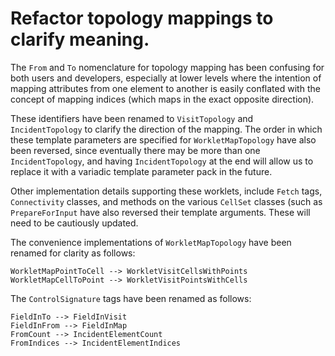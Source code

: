 # Refactor topology mappings to clarify meaning.

The `From` and `To` nomenclature for topology mapping has been confusing for
both users and developers, especially at lower levels where the intention of
mapping attributes from one element to another is easily conflated with the
concept of mapping indices (which maps in the exact opposite direction).

These identifiers have been renamed to `VisitTopology` and `IncidentTopology`
to clarify the direction of the mapping. The order in which these template
parameters are specified for `WorkletMapTopology` have also been reversed,
since eventually there may be more than one `IncidentTopology`, and having
`IncidentTopology` at the end will allow us to replace it with a variadic
template parameter pack in the future.

Other implementation details supporting these worklets, include `Fetch` tags,
`Connectivity` classes, and methods on the various `CellSet` classes (such as
`PrepareForInput` have also reversed their template arguments. These will need
to be cautiously updated.

The convenience implementations of `WorkletMapTopology` have been renamed for
clarity as follows:

```
WorkletMapPointToCell --> WorkletVisitCellsWithPoints
WorkletMapCellToPoint --> WorkletVisitPointsWithCells
```

The `ControlSignature` tags have been renamed as follows:

```
FieldInTo --> FieldInVisit
FieldInFrom --> FieldInMap
FromCount --> IncidentElementCount
FromIndices --> IncidentElementIndices
```
